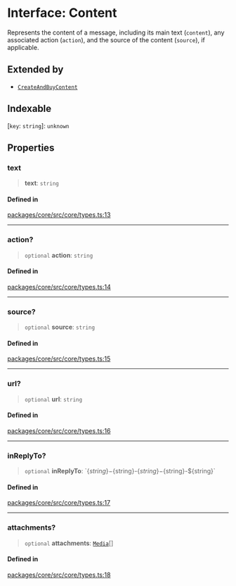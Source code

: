 # Interface: Content

Represents the content of a message, including its main text (`content`), any associated action (`action`), and the source of the content (`source`), if applicable.

## Extended by

- [`CreateAndBuyContent`](CreateAndBuyContent.md)

## Indexable

 \[`key`: `string`\]: `unknown`

## Properties

### text

> **text**: `string`

#### Defined in

[packages/core/src/core/types.ts:13](https://github.com/ai16z/eliza/blob/main/packages/core/src/core/types.ts#L13)

***

### action?

> `optional` **action**: `string`

#### Defined in

[packages/core/src/core/types.ts:14](https://github.com/ai16z/eliza/blob/main/packages/core/src/core/types.ts#L14)

***

### source?

> `optional` **source**: `string`

#### Defined in

[packages/core/src/core/types.ts:15](https://github.com/ai16z/eliza/blob/main/packages/core/src/core/types.ts#L15)

***

### url?

> `optional` **url**: `string`

#### Defined in

[packages/core/src/core/types.ts:16](https://github.com/ai16z/eliza/blob/main/packages/core/src/core/types.ts#L16)

***

### inReplyTo?

> `optional` **inReplyTo**: \`$\{string\}-$\{string\}-$\{string\}-$\{string\}-$\{string\}\`

#### Defined in

[packages/core/src/core/types.ts:17](https://github.com/ai16z/eliza/blob/main/packages/core/src/core/types.ts#L17)

***

### attachments?

> `optional` **attachments**: [`Media`](../type-aliases/Media.md)[]

#### Defined in

[packages/core/src/core/types.ts:18](https://github.com/ai16z/eliza/blob/main/packages/core/src/core/types.ts#L18)
